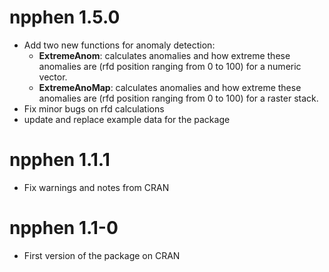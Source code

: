 npphen 1.5.0
===========

* Add two new functions for anomaly detection:
  * **ExtremeAnom**: calculates anomalies and how extreme these anomalies are (rfd position ranging from 0 to 100) for a numeric vector.
  * **ExtremeAnoMap**: calculates anomalies and how extreme these anomalies are (rfd position ranging from 0 to 100) for a raster stack.
* Fix minor bugs on rfd calculations
* update and replace example data for the package

npphen 1.1.1
===========

* Fix warnings and notes from CRAN

npphen 1.1-0
===========
  
* First version of the package on CRAN
